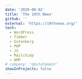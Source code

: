 ```yaml
---
date: '2020-08-02'
title: 'The 19th News'
github: ''
external: 'https://19thnews.org/'
tech:
  - WordPress
  - Timber
  - Gutenberg
  - PHP
  - JS
  - Mailchimp
  - AMP
# company: 'Upstatement'
showInProjects: false
---
```

